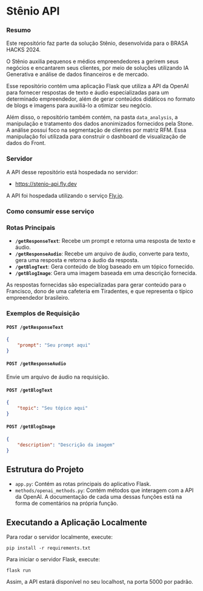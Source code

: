 # Stênio API

### Resumo

Este repositório faz parte da solução Stênio, desenvolvida para o BRASA HACKS 2024.

O Stênio auxilia pequenos e médios empreendedores a gerirem seus negócios e encantarem seus clientes, por meio de soluções utilizando IA Generativa e análise de dados financeiros e de mercado.

Esse repositório contém uma aplicação Flask que utiliza a API da OpenAI para fornecer respostas de texto e áudio especializadas para um determinado empreendedor, além de gerar conteúdos didáticos no formato de blogs e imagens para auxiliá-lo a otimizar seu negócio.

Além disso, o repositório também contém, na pasta `data_analysis`, a manipulação e tratamento dos dados anonimizados fornecidos pela Stone. A análise possui foco na segmentação de clientes por matriz RFM. Essa manipulação foi utilizada para construir o dashboard de visualização de dados do Front.

### Servidor

A API desse repositório está hospedada no servidor:
- https://stenio-api.fly.dev

A API foi hospedada utilizando o serviço [Fly.io](https://fly.io/).

### Como consumir esse serviço

### Rotas Principais

- **`/getResponseText`**: Recebe um prompt e retorna uma resposta de texto e áudio.
- **`/getResponseAudio`**: Recebe um arquivo de áudio, converte para texto, gera uma resposta e retorna o áudio da resposta.
- **`/getBlogText`**: Gera conteúdo de blog baseado em um tópico fornecido.
- **`/getBlogImage`**: Gera uma imagem baseada em uma descrição fornecida.

As respostas fornecidas são especializadas para gerar conteúdo para o Francisco, dono de uma cafeteria em Tiradentes, e que representa o típico empreendedor brasileiro.

### Exemplos de Requisição

#### `POST /getResponseText`
```json
{
    "prompt": "Seu prompt aqui"
}
```

#### `POST /getResponseAudio`

Envie um arquivo de áudio na requisição.

#### `POST /getBlogText`

```json
{
    "topic": "Seu tópico aqui"
}
```

#### `POST /getBlogImage`

```json
{
    "description": "Descrição da imagem"
}
```

## Estrutura do Projeto

- `app.py`: Contém as rotas principais do aplicativo Flask.
- `methods/openai_methods.py`: Contém métodos que interagem com a API da OpenAI. A documentação de cada uma dessas funções está na forma de comentários na própria função.

## Executando a Aplicação Localmente

Para rodar o servidor localmente, execute:

```
pip install -r requirements.txt
```

Para iniciar o servidor Flask, execute:
```
flask run
```

Assim, a API estará disponível no seu localhost, na porta 5000 por padrão.

